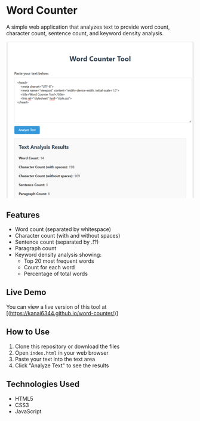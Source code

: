# Word Counter

A simple web application that analyzes text to provide word count, character count, sentence count, and keyword density analysis.

![Word Counter Preview](wc1.png)



## Features

- Word count (separated by whitespace)
- Character count (with and without spaces)
- Sentence count (separated by .!?)
- Paragraph count
- Keyword density analysis showing:
  - Top 20 most frequent words
  - Count for each word
  - Percentage of total words
 

## Live Demo

You can view a live version of this tool at [(https://kanai6344.github.io/word-counter/)]


## How to Use

1. Clone this repository or download the files
2. Open `index.html` in your web browser
3. Paste your text into the text area
4. Click "Analyze Text" to see the results


## Technologies Used

- HTML5
- CSS3
- JavaScript
